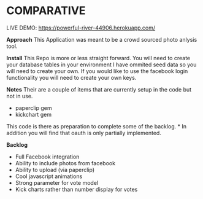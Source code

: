 # COMPARATIVE
LIVE DEMO:
https://powerful-river-44906.herokuapp.com/

**Approach**
This Application was meant to be a crowd sourced photo anlysis tool.

**Install**
This Repo is more or less straight forward. You will need to create your database tables in your environment
I have ommited seed data so you will need to create your own. If you would like to use the facebook login functionality 
you will need to create your own keys. 

**Notes**
Their are a couple of items that are currently setup in the code but not in use.

- paperclip gem 
- kickchart gem

This code is there as preparation to complete some of the backlog. * In addition you 
will find that oauth is only partially implemented.

**Backlog**
- Full Facebook integration
- Ability to include photos from facebook
- Ability to upload (via paperclip)
- Cool javascript animations
- Strong parameter for vote model
- Kick charts rather than number display for votes